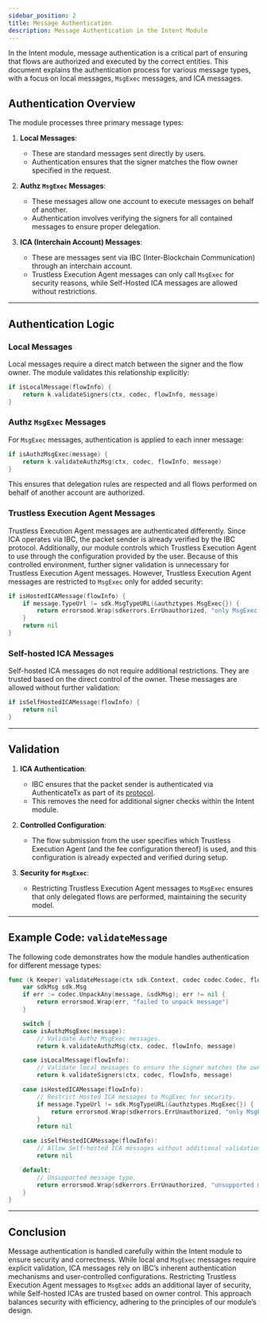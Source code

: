 ```yaml
---
sidebar_position: 2
title: Message Authentication
description: Message Authentication in the Intent Module
---
```


In the Intent module, message authentication is a critical part of ensuring that flows are authorized and executed by the correct entities. This document explains the authentication process for various message types, with a focus on local messages, `MsgExec` messages, and ICA messages.

## Authentication Overview

The module processes three primary message types:

1. **Local Messages**:
   - These are standard messages sent directly by users.
   - Authentication ensures that the signer matches the flow owner specified in the request.

2. **Authz `MsgExec` Messages**:
   - These messages allow one account to execute messages on behalf of another.
   - Authentication involves verifying the signers for all contained messages to ensure proper delegation.

3. **ICA (Interchain Account) Messages**:
   - These are messages sent via IBC (Inter-Blockchain Communication) through an interchain account.
   - Trustless Execution Agent messages can only call `MsgExec` for security reasons, while Self-Hosted ICA messages are allowed without restrictions.

---

## Authentication Logic

### Local Messages

Local messages require a direct match between the signer and the flow owner. The module validates this relationship explicitly:

```go
if isLocalMessage(flowInfo) {
    return k.validateSigners(ctx, codec, flowInfo, message)
}
```

### Authz `MsgExec` Messages

For `MsgExec` messages, authentication is applied to each inner message:

```go
if isAuthzMsgExec(message) {
    return k.validateAuthzMsg(ctx, codec, flowInfo, message)
}
```

This ensures that delegation rules are respected and all flows performed on behalf of another account are authorized.

### Trustless Execution Agent Messages

Trustless Execution Agent messages are authenticated differently. Since ICA operates via IBC, the packet sender is already verified by the IBC protocol. Additionally, our module controls which Trustless Execution Agent to use through the configuration provided by the user. Because of this controlled environment, further signer validation is unnecessary for Trustless Execution Agent messages. However, Trustless Execution Agent messages are restricted to `MsgExec` only for added security:

```go
if isHostedICAMessage(flowInfo) {
    if message.TypeUrl != sdk.MsgTypeURL(&authztypes.MsgExec{}) {
        return errorsmod.Wrap(sdkerrors.ErrUnauthorized, "only MsgExec is allowed for Trustless Execution Agent messages")
    }
    return nil
}
```

### Self-hosted ICA Messages

Self-hosted ICA messages do not require additional restrictions. They are trusted based on the direct control of the owner. These messages are allowed without further validation:

```go
if isSelfHostedICAMessage(flowInfo) {
    return nil
}
```

---

## Validation

1. **ICA Authentication**:
   - IBC ensures that the packet sender is authenticated via AuthenticateTx as part of its [protocol](https://tutorials.cosmos.network/academy/3-ibc/8-ica.html#authentication).
   - This removes the need for additional signer checks within the Intent module.

2. **Controlled Configuration**:
   - The flow submission from the user specifies which Trustless Execution Agent (and the fee configuration thereof) is used, and this configuration is already expected and verified during setup.

3. **Security for `MsgExec`**:
   - Restricting Trustless Execution Agent messages to `MsgExec` ensures that only delegated flows are performed, maintaining the security model.
  
---

## Example Code: `validateMessage`

The following code demonstrates how the module handles authentication for different message types:

```go
func (k Keeper) validateMessage(ctx sdk.Context, codec codec.Codec, flowInfo types.FlowInfo, message *codectypes.Any) error {
    var sdkMsg sdk.Msg
    if err := codec.UnpackAny(message, &sdkMsg); err != nil {
        return errorsmod.Wrap(err, "failed to unpack message")
    }

    switch {
    case isAuthzMsgExec(message):
        // Validate Authz MsgExec messages.
        return k.validateAuthzMsg(ctx, codec, flowInfo, message)

    case isLocalMessage(flowInfo):
        // Validate local messages to ensure the signer matches the owner.
        return k.validateSigners(ctx, codec, flowInfo, message)

    case isHostedICAMessage(flowInfo):
        // Restrict Hosted ICA messages to MsgExec for security.
        if message.TypeUrl != sdk.MsgTypeURL(&authztypes.MsgExec{}) {
            return errorsmod.Wrap(sdkerrors.ErrUnauthorized, "only MsgExec is allowed for Hosted ICA messages")
        }
        return nil

    case isSelfHostedICAMessage(flowInfo):
        // Allow Self-hosted ICA messages without additional validation.
        return nil

    default:
        // Unsupported message type.
        return errorsmod.Wrap(sdkerrors.ErrUnauthorized, "unsupported message type")
    }
}
```

---

## Conclusion

Message authentication is handled carefully within the Intent module to ensure security and correctness. While local and `MsgExec` messages require explicit validation, ICA messages rely on IBC’s inherent authentication mechanisms and user-controlled configurations. Restricting Trustless Execution Agent messages to `MsgExec` adds an additional layer of security, while Self-hosted ICAs are trusted based on owner control. This approach balances security with efficiency, adhering to the principles of our module’s design.

